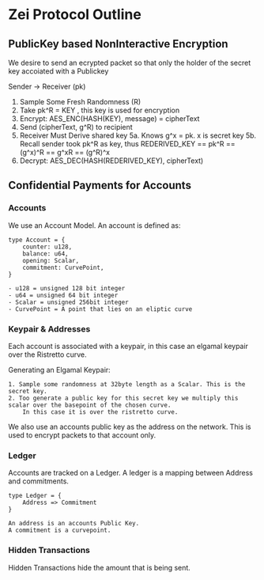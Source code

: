 # Zei Protocol Outline

## PublicKey based NonInteractive Encryption

We desire to send an ecrypted packet so that only the holder of the secret key accoiated with
a Publickey 

Sender -> Receiver (pk)
1. Sample Some Fresh Randomness (R)
2. Take pk^R = KEY , this key is used for encryption
3. Encrypt: AES_ENC(HASH(KEY), message) = cipherText
4. Send (cipherText, g^R) to recipient
5. Receiver Must Derive shared key
     5a. Knows g^x = pk. x is secret key
     5b. Recall sender took pk^R as key, thus REDERIVED_KEY == pk^R == (g^x)^R == g^xR == (g^R)^x
6. Decrypt: AES_DEC(HASH(REDERIVED_KEY), cipherText)


## Confidential Payments for Accounts

### Accounts

We use an Account Model. An account is defined as:

    type Account = {
        counter: u128,
        balance: u64,
        opening: Scalar,
        commitment: CurvePoint,
    }

    - u128 = unsigned 128 bit integer
    - u64 = unsigned 64 bit integer
    - Scalar = unsigned 256bit integer
    - CurvePoint = A point that lies on an eliptic curve

### Keypair & Addresses

Each account is associated with a keypair, in this case an elgamal keypair over the Ristretto curve.

Generating an Elgamal Keypair:

    1. Sample some randomness at 32byte length as a Scalar. This is the secret key.
    2. Too generate a public key for this secret key we multiply this scalar over the basepoint of the chosen curve.
        In this case it is over the ristretto curve.

We also use an accounts public key as the address on the network. This is used to encrypt packets to that account only.

### Ledger
Accounts are tracked on a Ledger. A ledger is a mapping between Address and commitments.

    type Ledger = {
        Address => Commitment
    }

    An address is an accounts Public Key.
    A commitment is a curvepoint. 


### Hidden Transactions
Hidden Transactions hide the amount that is being sent. 
